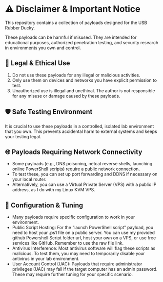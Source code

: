 # ⚠️ Disclaimer & Important Notice
This repository contains a collection of payloads designed for the USB Rubber Ducky.

These payloads can be harmful if misused. They are intended for educational purposes, authorized penetration testing, and security research in environments you own and control.

## 🚫 Legal & Ethical Use
1. Do not use these payloads for any illegal or malicious activities.
2. Only use them on devices and networks you have explicit permission to test.
3. Unauthorized use is illegal and unethical. The author is not responsible for any misuse or damage caused by these payloads.

## 🛡️ Safe Testing Environment
It is crucial to use these payloads in a controlled, isolated lab environment that you own. This prevents accidental harm to external systems and keeps your testing legal.

## 🌐 Payloads Requiring Network Connectivity
  - Some payloads (e.g., DNS poisoning, netcat reverse shells, launching online PowerShell scripts) require a public network connection.
  - To test these, you can set up port forwarding and DDNS if necessary on your local router.
  - Alternatively, you can use a Virtual Private Server (VPS) with a public IP address, as I do with my Linux KVM VPS.

## 🔧 Configuration & Tuning
  - Many payloads require specific configuration to work in your environment.
  - Public Script Hosting: For the "launch PowerShell script" payload, you need to host your .ps1 file on a public server. You can use my provided github Powershell Script folder url, host your own on a VPS, or use free services like GitHub. Remember to use the raw file link.
  - Antivirus Interference: Most antivirus software will flag these scripts as malicious. To test them, you may need to temporarily disable your antivirus in your lab environment.
  - User Account Control (UAC): Payloads that require administrator privileges (UAC) may fail if the target computer has an admin password. These may require further tuning for your specific scenario.
